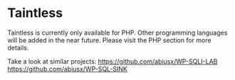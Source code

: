 Taintless
=========


Taintless is currently only available for PHP. Other programming languages will be added in the near future. Please visit the PHP section for more details.

Take a look at similar projects: 
https://github.com/abiusx/WP-SQLI-LAB
https://github.com/abiusx/WP-SQL-SINK
